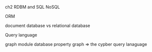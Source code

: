 ch2
RDBM and SQL
NoSQL

ORM

document database vs relational database

Query language

graph module database
property graph => the cypber query lanaguage


